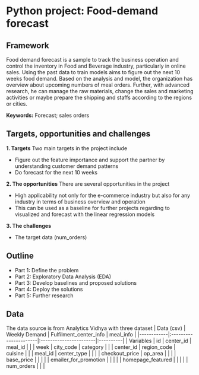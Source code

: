 # Python project: Food-demand forecast
## Framework
Food demand forecast is a sample to track the business operation and control the inventory in Food and Beverage industry, particularly in online sales. Using the past data to train models aims to figure out the next 10 weeks food demand. Based on the analysis and model, the organization has overview about upcoming numbers of meal orders. Further, with advanced research, he can manage the raw materials, change the sales and marketing activities or maybe prepare the shipping and staffs according to the regions or cities.

**Keywords:** Forecast; sales orders


## Targets, opportunities and challenges
**1. Targets**
Two main targets in the project include
- Figure out the feature importance and support the partner by understanding customer demand patterns 
- Do forecast for the next 10 weeks

**2. The opportunities**
There are several opportunities in the project
- High applicability not only for the e-commerce industry but also for any industry in terms of business overview and operation 
- This can be used as a baseline for further projects regarding to visualized and forecast with the linear regression models

**3. The challenges**

- The target data (num_orders)
## Outline
- Part 1: Define the problem
- Part 2: Exploratory Data Analysis (EDA)
- Part 3: Develop baselines and proposed solutions
- Part 4: Deploy the solutions
- Part 5: Further research

## Data
The data source is from Analytics Vidhya with three dataset 
| Data (csv) |     Weekly Demand     | Fulfilment_center_info | meal_info |
|------------|:----------------------|:-----------------------|:----------|
| Variables  | id                    | center_id              | meal_id   |
|            | week                  | city_code              | category  |
|            | center_id             | region_code            | cuisine   |
|            | meal_id               | center_type            |           |
|            | checkout_price        | op_area                |           |
|            | base_price            |                        |           |
|            | emailer_for_promotion |                        |           |
|            | homepage_featured     |                        |           |
|            | num_orders            |                        |           |








